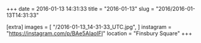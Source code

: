 +++
date = 2016-01-13 14:31:33
title = "2016-01-13"
slug = "2016/2016-01-13T14:31:33"

[extra]
images = [
    "/2016-01-13_14-31-33_UTC.jpg",
]
instagram = "https://instagram.com/p/BAe5AIaoIFI"
location = "Finsbury Square"
+++

